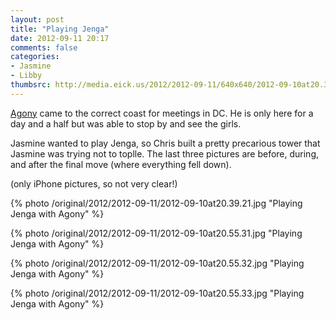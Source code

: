 ```yaml
---
layout: post
title: "Playing Jenga"
date: 2012-09-11 20:17
comments: false
categories: 
- Jasmine
- Libby
thumbsrc: http://media.eick.us/2012/2012-09-11/640x640/2012-09-10at20.39.21.jpg
---
```

[Agony](/blog/2012/08/28/agony-in-virginia/) came to the correct coast for meetings in DC.  He is only here for a day and a half but was able to stop by and see the girls.

Jasmine wanted to play Jenga, so Chris built a pretty precarious tower that Jasmine was trying not to toplle.  The last three pictures are before, during, and after the final move (where everything fell down).

(only iPhone pictures, so not very clear!)

{% photo /original/2012/2012-09-11/2012-09-10at20.39.21.jpg "Playing Jenga with Agony" %}

{% photo /original/2012/2012-09-11/2012-09-10at20.55.31.jpg "Playing Jenga with Agony" %}

{% photo /original/2012/2012-09-11/2012-09-10at20.55.32.jpg "Playing Jenga with Agony" %}

{% photo /original/2012/2012-09-11/2012-09-10at20.55.33.jpg "Playing Jenga with Agony" %}


